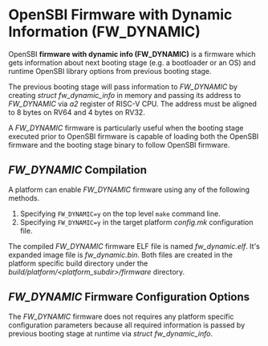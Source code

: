 OpenSBI Firmware with Dynamic Information (FW_DYNAMIC)
======================================================

OpenSBI **firmware with dynamic info (FW_DYNAMIC)** is a firmware which gets
information about next booting stage (e.g. a bootloader or an OS) and runtime
OpenSBI library options from previous booting stage.

The previous booting stage will pass information to *FW_DYNAMIC* by creating
*struct fw_dynamic_info* in memory and passing its address to *FW_DYNAMIC*
via *a2* register of RISC-V CPU. The address must be aligned to 8 bytes on
RV64 and 4 bytes on RV32.

A *FW_DYNAMIC* firmware is particularly useful when the booting stage executed
prior to OpenSBI firmware is capable of loading both the OpenSBI firmware and
the booting stage binary to follow OpenSBI firmware.

*FW_DYNAMIC* Compilation
------------------------

A platform can enable *FW_DYNAMIC* firmware using any of the following methods.

1. Specifying `FW_DYNAMIC=y` on the top level `make` command line.
2. Specifying `FW_DYNAMIC=y` in the target platform *config.mk* configuration
file.

The compiled *FW_DYNAMIC* firmware ELF file is named *fw_dynamic.elf*. It's
expanded image file is *fw_dynamic.bin*. Both files are created in the platform
specific build directory under the *build/platform/<platform_subdir>/firmware*
directory.

*FW_DYNAMIC* Firmware Configuration Options
-------------------------------------------

The *FW_DYNAMIC* firmware does not requires any platform specific configuration
parameters because all required information is passed by previous booting stage
at runtime via *struct fw_dynamic_info*.
